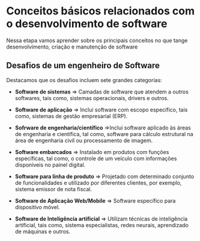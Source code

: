 # **Conceitos básicos relacionados com o desenvolvimento de software**

Nessa etapa vamos aprender sobre os principais conceitos no que tange desenvolvimento, criação e manutenção de software

## Desafios de um engenheiro de Software

Destacamos que os desafios incluem sete grandes categorias:

- **Software de sistemas** => Camadas de software que atendem a outros softwares, tais como, sistemas operacionais, drivers e outros.

- **Software de aplicação** => Inclui software com escopo específico, tais como, sistemas de gestão empresarial (ERP).

- **Sofrware de engenharia/científico** =>Inclui software aplicado às áreas de engenharia e científica, tal como, software para cálculo estrutural na área de engenharia civil ou processamento de imagem.

- **Software embarcados** => Instalado em produtos com funções específicas, tal como, o controle de um veículo com informações disponíveis no painel digital.

- **Software para linha de produto** => Projetado com determinado conjunto de funcionalidades e utilizado por diferentes clientes, por exemplo, sistema emissor de nota fiscal.

- **Software de Aplicação Web/Mobile** => Software específico para dispositivo móvel.

- **Software de Inteligência artificial** => Utilizam técnicas de inteligência artificial, tais como, sistema especialistas, redes neurais, aprendizado de máquinas e outros.
